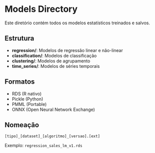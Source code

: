 # Models Directory

Este diretório contém todos os modelos estatísticos treinados e salvos.

## Estrutura

- **regression/**: Modelos de regressão linear e não-linear
- **classification/**: Modelos de classificação
- **clustering/**: Modelos de agrupamento
- **time_series/**: Modelos de séries temporais

## Formatos

- RDS (R nativo)
- Pickle (Python)
- PMML (Portable)
- ONNX (Open Neural Network Exchange)

## Nomeação

`[tipo]_[dataset]_[algoritmo]_[versao].[ext]`

Exemplo: `regression_sales_lm_v1.rds`
